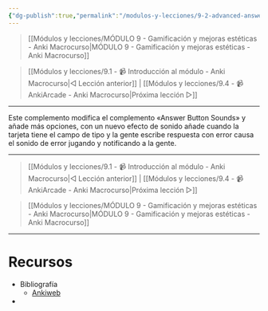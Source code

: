 ```yaml
---
{"dg-publish":true,"permalink":"/modulos-y-lecciones/9-2-advanced-answer-sounds-anki-macrocurso/","noteIcon":"","updated":"2024-05-15T22:20:33.447+02:00"}
---
```



> [[Módulos y lecciones/MÓDULO 9 - Gamificación y mejoras estéticas - Anki Macrocurso\|MÓDULO 9 - Gamificación y mejoras estéticas - Anki Macrocurso]]

> [[Módulos y lecciones/9.1 - 📹 Introducción al módulo - Anki Macrocurso\|◁ Lección anterior]] | [[Módulos y lecciones/9.4 - 📹 AnkiArcade - Anki Macrocurso\|Próxima lección ▷]]

---

Este complemento modifica el complemento «Answer Button Sounds» y añade más opciones, con un nuevo efecto de sonido añade cuando la tarjeta tiene el campo de tipo y la gente escribe respuesta con error causa el sonido de error jugando y notificando a la gente.


---

> [[Módulos y lecciones/9.1 - 📹 Introducción al módulo - Anki Macrocurso\|◁ Lección anterior]] | [[Módulos y lecciones/9.4 - 📹 AnkiArcade - Anki Macrocurso\|Próxima lección ▷]]

> [[Módulos y lecciones/MÓDULO 9 - Gamificación y mejoras estéticas - Anki Macrocurso\|MÓDULO 9 - Gamificación y mejoras estéticas - Anki Macrocurso]]

---

# Recursos
- Bibliografía
	- [Ankiweb](https://ankiweb.net/shared/info/1167194350)
- 